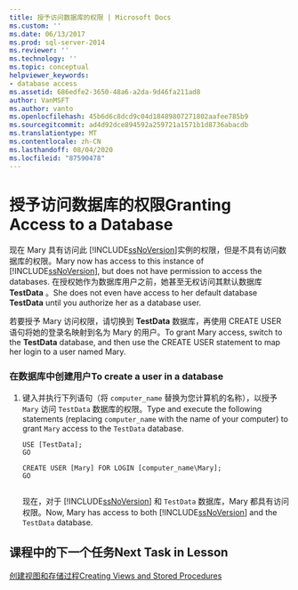 ```yaml
---
title: 授予访问数据库的权限 | Microsoft Docs
ms.custom: ''
ms.date: 06/13/2017
ms.prod: sql-server-2014
ms.reviewer: ''
ms.technology: ''
ms.topic: conceptual
helpviewer_keywords:
- database access
ms.assetid: 686edfe2-3650-48a6-a2da-9d46fa211ad8
author: VanMSFT
ms.author: vanto
ms.openlocfilehash: 45b6d6c8dcd9c04d18489807271802aafee785b9
ms.sourcegitcommit: ad4d92dce894592a259721a1571b1d8736abacdb
ms.translationtype: MT
ms.contentlocale: zh-CN
ms.lasthandoff: 08/04/2020
ms.locfileid: "87590478"
---
```

# <a name="granting-access-to-a-database"></a><span data-ttu-id="4ab24-102">授予访问数据库的权限</span><span class="sxs-lookup"><span data-stu-id="4ab24-102">Granting Access to a Database</span></span>
  <span data-ttu-id="4ab24-103">现在 Mary 具有访问此 [!INCLUDE[ssNoVersion](../includes/ssnoversion-md.md)]实例的权限，但是不具有访问数据库的权限。</span><span class="sxs-lookup"><span data-stu-id="4ab24-103">Mary now has access to this instance of [!INCLUDE[ssNoVersion](../includes/ssnoversion-md.md)], but does not have permission to access the databases.</span></span> <span data-ttu-id="4ab24-104">在授权她作为数据库用户之前，她甚至无权访问其默认数据库 **TestData** 。</span><span class="sxs-lookup"><span data-stu-id="4ab24-104">She does not even have access to her default database **TestData** until you authorize her as a database user.</span></span>  
  
 <span data-ttu-id="4ab24-105">若要授予 Mary 访问权限，请切换到 **TestData** 数据库，再使用 CREATE USER 语句将她的登录名映射到名为 Mary 的用户。</span><span class="sxs-lookup"><span data-stu-id="4ab24-105">To grant Mary access, switch to the **TestData** database, and then use the CREATE USER statement to map her login to a user named Mary.</span></span>  
  
### <a name="to-create-a-user-in-a-database"></a><span data-ttu-id="4ab24-106">在数据库中创建用户</span><span class="sxs-lookup"><span data-stu-id="4ab24-106">To create a user in a database</span></span>  
  
1.  <span data-ttu-id="4ab24-107">键入并执行下列语句（将 `computer_name` 替换为您计算机的名称），以授予 `Mary` 访问 `TestData` 数据库的权限。</span><span class="sxs-lookup"><span data-stu-id="4ab24-107">Type and execute the following statements (replacing `computer_name` with the name of your computer) to grant `Mary` access to the `TestData` database.</span></span>  
  
    ```  
    USE [TestData];  
    GO  
  
    CREATE USER [Mary] FOR LOGIN [computer_name\Mary];  
    GO  
  
    ```  
  
     <span data-ttu-id="4ab24-108">现在，对于 [!INCLUDE[ssNoVersion](../includes/ssnoversion-md.md)] 和 `TestData` 数据库，Mary 都具有访问权限。</span><span class="sxs-lookup"><span data-stu-id="4ab24-108">Now, Mary has access to both [!INCLUDE[ssNoVersion](../includes/ssnoversion-md.md)] and the `TestData` database.</span></span>  
  
## <a name="next-task-in-lesson"></a><span data-ttu-id="4ab24-109">课程中的下一个任务</span><span class="sxs-lookup"><span data-stu-id="4ab24-109">Next Task in Lesson</span></span>  
 [<span data-ttu-id="4ab24-110">创建视图和存储过程</span><span class="sxs-lookup"><span data-stu-id="4ab24-110">Creating Views and Stored Procedures</span></span>](lesson-2-3-creating-views-and-stored-procedures.md)  
  
  
